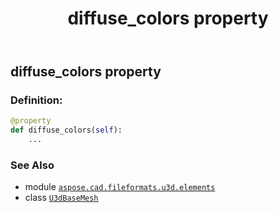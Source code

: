 ﻿---
title: diffuse_colors property
second_title: Aspose.CAD for Python via .NET API References
description: 
type: docs
weight: 30
url: /python-net/aspose.cad.fileformats.u3d.elements/u3dbasemesh/diffuse_colors/
is_root: false
---

## diffuse_colors property

### Definition:
```python
@property
def diffuse_colors(self):
    ...
```

### See Also
* module [`aspose.cad.fileformats.u3d.elements`](../../)
* class [`U3dBaseMesh`](/cad/python-net/aspose.cad.fileformats.u3d.elements/u3dbasemesh)
